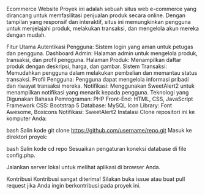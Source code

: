Ecommerce Website
Proyek ini adalah sebuah situs web e-commerce yang dirancang untuk memfasilitasi penjualan produk secara online. Dengan tampilan yang responsif dan interaktif, situs ini memungkinkan pengguna untuk menjelajahi produk, melakukan transaksi, dan mengelola akun mereka dengan mudah.

Fitur Utama
Autentikasi Pengguna: Sistem login yang aman untuk petugas dan pengguna.
Dashboard Admin: Halaman admin untuk mengelola produk, transaksi, dan profil pengguna.
Halaman Produk: Menampilkan daftar produk dengan deskripsi, harga, dan gambar.
Sistem Transaksi: Memudahkan pengguna dalam melakukan pembelian dan memantau status transaksi.
Profil Pengguna: Pengguna dapat mengelola informasi pribadi dan riwayat transaksi mereka.
Notifikasi: Menggunakan SweetAlert2 untuk menampilkan notifikasi yang menarik kepada pengguna.
Teknologi yang Digunakan
Bahasa Pemrograman: PHP
Front-End: HTML, CSS, JavaScript
Framework CSS: Bootstrap 5
Database: MySQL
Icon Library: Font Awesome, Boxicons
Notifikasi: SweetAlert2
Instalasi
Clone repositori ini ke komputer Anda:

bash
Salin kode
git clone https://github.com/username/repo.git
Masuk ke direktori proyek:

bash
Salin kode
cd repo
Sesuaikan pengaturan koneksi database di file config.php.

Jalankan server lokal untuk melihat aplikasi di browser Anda.

Kontribusi
Kontribusi sangat diterima! Silakan buka issue atau buat pull request jika Anda ingin berkontribusi pada proyek ini.
